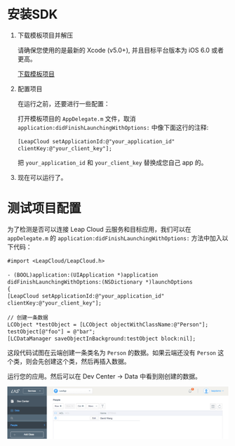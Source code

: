 
# 安装SDK

1. 下载模板项目并解压

	请确保您使用的是最新的 Xcode (v5.0+), 并且目标平台版本为 iOS 6.0 或者更高。

    <a class="download-sdk" href="https://raw.githubusercontent.com/LeapAppServices/LAS-SDK-Release/master/iOS/v1.5.0/LASStarterProject.zip">下载模板项目</a>

2. 配置项目

	在运行之前，还要进行一些配置：
	
	打开模板项目的 `AppDelegate.m` 文件，取消 `application:didFinishLaunchingWithOptions:` 中像下面这行的注释:
    
    ```objc
    [LeapCloud setApplicationId:@"your_application_id" clientKey:@"your_client_key"];
    ```
    
    把 `your_application_id` 和 `your_client_key` 替换成您自己 app 的。
    
3. 现在可以运行了。
    
    
# 测试项目配置

为了检测是否可以连接 Leap Cloud 云服务和目标应用，我们可以在 `appDelegate.m` 的 `application:didFinishLaunchingWithOptions:` 方法中加入以下代码：


```objc
#import <LeapCloud/LeapCloud.h>

- (BOOL)application:(UIApplication *)application didFinishLaunchingWithOptions:(NSDictionary *)launchOptions
{
[LeapCloud setApplicationId:@"your_application_id" clientKey:@"your_client_key"];

// 创建一条数据
LCObject *testObject = [LCObject objectWithClassName:@"Person"];
testObject[@"foo"] = @"bar";
[LCDataManager saveObjectInBackground:testObject block:nil];
```

这段代码试图在云端创建一条类名为 `Person` 的数据。如果云端还没有 `Person` 这个类，则会先创建这个类，然后再插入数据。

运行您的应用。然后可以在 Dev Center -> Data 中看到刚创建的数据。

![imgSDKQSTestAddObj](../../../images/imgSDKQSTestAddObj.png)